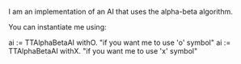 I am an implementation of  an AI that uses the alpha-beta algorithm.

You can instantiate me using:

ai := TTAlphaBetaAI withO. "if you want me to use 'o' symbol"
ai := TTAlphaBetaAI withX. "if you want me to use 'x' symbol"